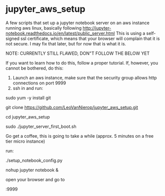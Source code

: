 # jupyter_aws_setup
A few scripts that set up a jupyter notebook server on an aws instance running aws linux, basically following http://jupyter-notebook.readthedocs.io/en/latest/public_server.html
This is using a self-signed ssl certificate, which means that your browser will complain that it is not secure. I may fix that later, but for now that is what it is.

NOTE: CURRENTLY STILL FLAWED, DON"T FOLLOW THE BELOW YET

If you want to learn how to do this, follow a proper tutorial. If, however, you cannot be bothered, do this:
1) Launch an aws instance, make sure that the security group allows http connections on port 9999
2) ssh in and run:

 sudo yum -y install git
 
 git clone https://github.com/LeoVanNierop/jupyter_aws_setup.git
 
 cd jupyter_aws_setup
 
 sudo ./jupyter_server_first_boot.sh
 
Go get a coffee, this is going to take a while (approx. 5 minutes on a free tier micro instance)

run:

./setup_notebook_config.py

nohup jupyter notebook &

open your browser and go to

<your aws instance public dns>:9999

 
